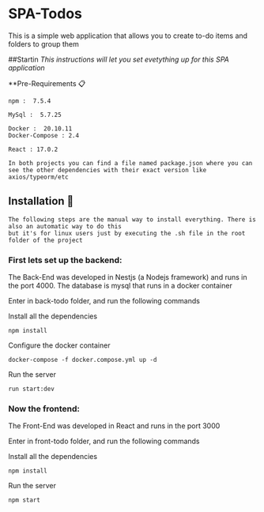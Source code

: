 # SPA-Todos
This is a simple web application that allows you to create to-do items and folders to group them

##Startin
_This instructions will let you set evetything up for this SPA application_

**Pre-Requirements 📋
```
npm :  7.5.4 
```
```
MySql :  5.7.25
```
```
Docker :  20.10.11
Docker-Compose : 2.4
```
```
React : 17.0.2
```
```
In both projects you can find a file named package.json where you can see the other dependencies with their exact version like axios/typeorm/etc
```

## Installation 🔧

```
The following steps are the manual way to install everything. There is also an automatic way to do this
but it's for linux users just by executing the .sh file in the root folder of the project
```

### First lets set up the backend:

The Back-End was developed in Nestjs (a Nodejs framework) and runs in the port 4000. The database is mysql that runs in a docker container

Enter in back-todo folder, and run the following commands

Install all the dependencies
```
npm install
```
Configure the docker container
```
docker-compose -f docker.compose.yml up -d
```
Run the server
```
run start:dev
```

### Now the frontend:

The Front-End was developed in React and runs in the port 3000

Enter in front-todo folder, and run the following commands

Install all the dependencies
```
npm install
```
Run the server
```
npm start
```
